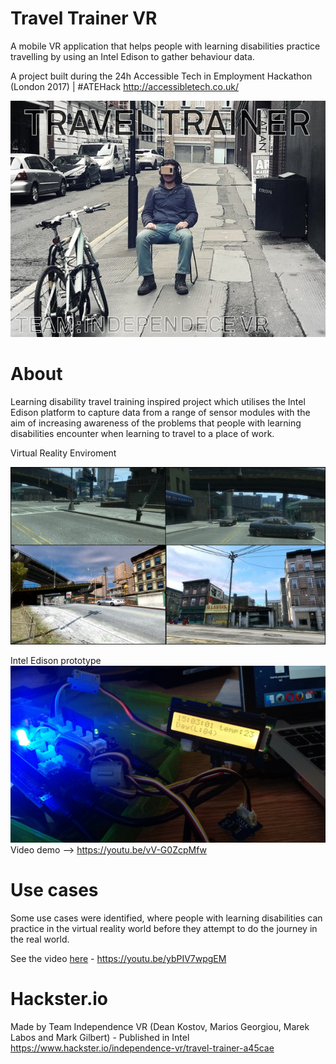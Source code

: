 # Travel Trainer VR

A mobile VR application that helps people with learning disabilities practice travelling by using an Intel Edison to gather behaviour data.

A project built during the 24h Accessible Tech in Employment Hackathon (London 2017) | #ATEHack
http://accessibletech.co.uk/

![travel_trainer](https://github.com/MariosGeorgiou/TravelTrainerVR/blob/master/images/cover.jpeg)

# About
Learning disability travel training inspired project which utilises the Intel Edison platform to capture data from a range of sensor modules with the aim of increasing awareness of the problems that people with learning disabilities encounter when learning to travel to a place of work.

Virtual Reality Enviroment

![vr](https://github.com/MariosGeorgiou/TravelTrainerVR/blob/master/images/VirtualReality.jpeg)

Intel Edison prototype
![intel_edison](https://github.com/MariosGeorgiou/TravelTrainerVR/blob/master/images/edison.jpg)
Video demo --> https://youtu.be/vV-G0ZcpMfw

# Use cases
Some use cases were identified, where people with learning disabilities can practice in the virtual reality world before they attempt to do the journey in the real world.

See the video [here](https://youtu.be/ybPIV7wpgEM) - https://youtu.be/ybPIV7wpgEM

# Hackster.io
Made by Team Independence VR (Dean Kostov, Marios Georgiou, Marek Labos and Mark Gilbert) - Published in Intel
https://www.hackster.io/independence-vr/travel-trainer-a45cae
